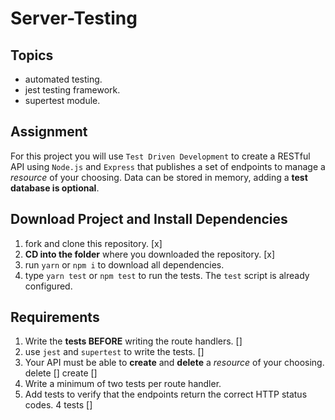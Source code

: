 # Server-Testing

## Topics

- automated testing.
- jest testing framework.
- supertest module.

## Assignment

For this project you will use `Test Driven Development` to create a RESTful API using `Node.js` and `Express` that publishes a set of endpoints to manage a _resource_ of your choosing. Data can be stored in memory, adding a **test database is optional**.

## Download Project and Install Dependencies

1.  fork and clone this repository. [x]
1.  **CD into the folder** where you downloaded the repository. [x]
1.  run `yarn` or `npm i` to download all dependencies.
1.  type `yarn test` or `npm test` to run the tests. The `test` script is already configured.

## Requirements

1.  Write the **tests BEFORE** writing the route handlers. []
1.  use `jest` and `supertest` to write the tests. []
1.  Your API must be able to **create** and **delete** a _resource_ of your choosing. delete [] create []
1.  Write a minimum of two tests per route handler.
1.  Add tests to verify that the endpoints return the correct HTTP status codes.  4 tests []


